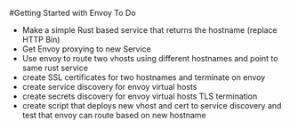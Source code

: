 #Getting Started with Envoy
To Do
- Make a simple Rust based service that returns the hostname (replace HTTP Bin)
- Get Envoy proxying to new Service
- Use envoy to route two vhosts using different hostnames and point to same rust service
- create SSL certificates for two hostnames and terminate on envoy
- create service discovery for envoy virtual hosts
- create secrets discovery for envoy virtual hosts TLS termination
- create script that deploys new vhost and cert to service discovery and test that envoy can route based on new hostname
